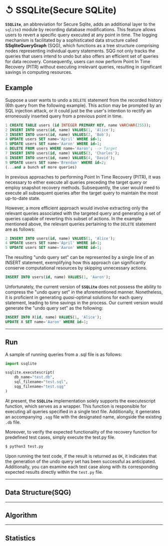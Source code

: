 # ↺ SSQLite(Secure SQLite)

**`SSQLite`**, an abbreviation for Secure Sqlite, adds an additional layer to the `sqlite3` module by recording database modifications. This feature allows users to revert a specific query executed at any point in time. The logging mechanism is facilitated by a sophisticated data structure called **SSqliteQueryGraph** (SQG), which functions as a tree structure comprising nodes representing individual query statements. SQG not only tracks the queries that users intend to undo but also offers an efficient set of queries for data recovery. Consequently, users can now perform Point In Time Recovery (PITR) without executing irrelevant queries, resulting in significant savings in computing resources.

## Example

Suppose a user wants to undo a `DELETE` statement from the recorded history (6th query from the following example). This action may be prompted by an SQL injection attack, or it could just be the user's intention to rectify an erroneously inserted query from a previous point in time.

``` sql
1 CREATE TABLE users (id INTEGER PRIMARY KEY, name VARCHAR(255));
2 INSERT INTO users(id, name) VALUES(1, 'Alice');
3 INSERT INTO users(id, name) VALUES(2, 'Bob');
4 UPDATE users SET name='April' WHERE id=1;
5 UPDATE users SET name='Aaron' WHERE id=1;
6 DELETE FROM users WHERE name='Aaron'; --> Target
7 INSERT INTO users(id, name) VALUES(3, 'Charles');
8 INSERT INTO users(id, name) VALUES(4, 'David');
9 UPDATE users SET name='Brendan' WHERE id=2;
(...and a bunch of more queries)
```

In previous approaches to performing Point In Time Recovery (PITR), it was necessary to either execute all queries preceding the target query or employ snapshot recovery methods. Subsequently, the user would need to execute all subsequent queries after the target query to maintain the most up-to-date state.

However, a more efficient approach would involve extracting only the relevant queries associated with the targeted query and generating a set of queries capable of reverting this subset of actions. In the example mentioned above, the relevant queries pertaining to the `DELETE` statement are as follows:

``` sql
2 INSERT INTO users(id, name) VALUES(1, 'Alice');
4 UPDATE users SET name='April' WHERE id=1;
5 UPDATE users SET name='Aaron' WHERE id=1;
```

The resulting "undo query set" can be represented by a single line of an INSERT statement, exemplifying how this approach can significantly conserve computational resources by skipping unnecessary actions.

``` sql
INSERT INTO users(id, name) VALUES(1, 'Aaron');
```

Unfortunately, the current version of **`SSQLite`** does not possess the ability to compress the "undo query set" in the aforementioned manner. Nonetheless, it is proficient in generating *quasi*-optimal solutions for each query statement, leading to time savings in the process. Our current version would generate the "undo query set" as the following:

``` sql
INSERT INTO X(id, name) VALUES(1, 'Alice');
UPDATE X SET name='Aaron' WHERE id=1;
```

---

## Run

A sample of running queries from a .sql file is as follows:

``` python
import ssqlite

ssqlite.executescript(
    db_name="test.db",
    sql_filename="test.sql",
    sqg_filename="test.sqg"
)
```

At present, the **`SSQLite`** implementation solely supports the executescript function, which serves as a wrapper. This function is responsible for executing all queries specified in a single text file. Additionally, it generates an accompanying `.sqg` file with the designated name, alongside the existing `.db` file.

Moreover, to verify the expected functionality of the recovery function for predefined test cases, simply execute the test.py file.

``` bash
$ python3 test.py
```

Upon running the test code, if the result is returned as `OK`, it indicates that the generation of the undo query set has been successful as anticipated. Additionally, you can examine each test case along with its corresponding expected results directly within the `test.py` file.

---

## Data Structure(SQG)

---

## Algorithm

---

## Statistics